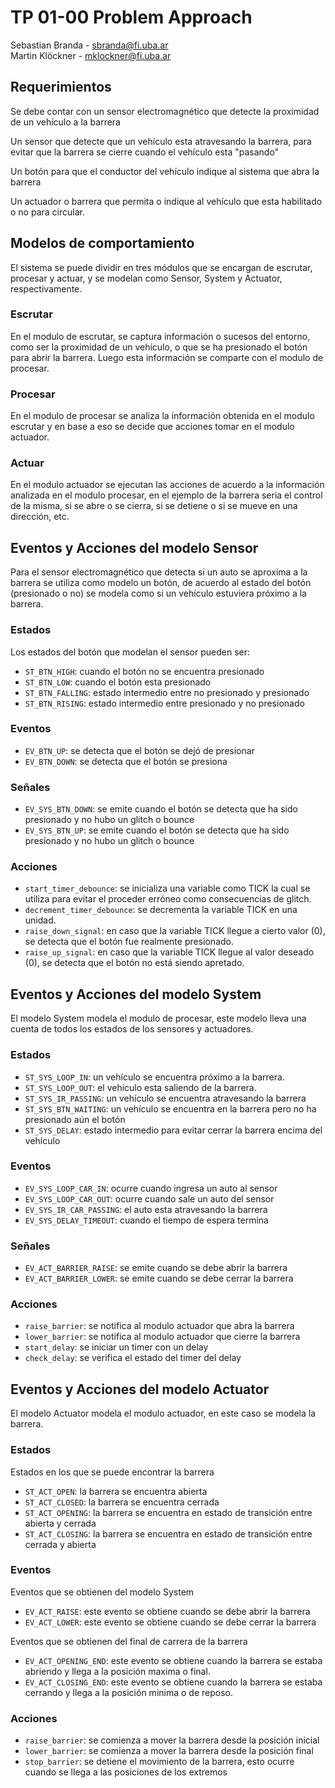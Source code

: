 # TP 01-00 Problem Approach

Sebastian Branda - sbranda@fi.uba.ar  
Martin Klöckner - mklockner@fi.uba.ar

## Requerimientos

Se debe contar con un sensor electromagnético que detecte la proximidad de un
vehículo a la barrera

Un sensor que detecte que un vehículo esta atravesando la barrera, para evitar
que la barrera se cierre cuando el vehículo esta "pasando"

Un botón para que el conductor del vehículo indique al sistema que abra la
barrera

Un actuador o barrera que permita o indique al vehículo que esta habilitado o no
para circular.

## Modelos de comportamiento

El sistema se puede dividir en tres módulos que se encargan de escrutar,
procesar y actuar, y se modelan como Sensor, System y Actuator, respectivamente.

### Escrutar

En el modulo de escrutar, se captura información o sucesos del entorno, como ser
la proximidad de un vehículo, o que se ha presionado el botón para abrir la
barrera. Luego esta información se comparte con el modulo de procesar.

### Procesar

En el modulo de procesar se analiza la información obtenida en el modulo
escrutar y en base a eso se decide que acciones tomar en el modulo actuador.

### Actuar

En el modulo actuador se ejecutan las acciones de acuerdo a la información
analizada en el modulo procesar, en el ejemplo de la barrera seria el control de
la misma, si se abre o se cierra, si se detiene o si se mueve en una dirección,
etc.

## Eventos y Acciones del modelo Sensor

Para el sensor electromagnético que detecta si un auto se aproxima a la barrera
se utiliza como modelo un botón, de acuerdo al estado del botón (presionado o
no) se modela como si un vehículo estuviera próximo a la barrera.

### Estados

Los estados del botón que modelan el sensor pueden ser:

* `ST_BTN_HIGH`: cuando el botón no se encuentra presionado
* `ST_BTN_LOW`: cuando el botón esta presionado
* `ST_BTN_FALLING`: estado intermedio entre no presionado y presionado
* `ST_BTN_RISING`: estado intermedio entre presionado y no presionado

### Eventos

* `EV_BTN_UP`: se detecta que el botón se dejó de presionar
* `EV_BTN_DOWN`: se detecta que el botón se presiona

### Señales

* `EV_SYS_BTN_DOWN`: se emite cuando el botón se detecta que ha sido presionado
  y no hubo un glitch o bounce
* `EV_SYS_BTN_UP`: se emite cuando el botón se detecta que ha sido presionado
  y no hubo un glitch o bounce

### Acciones

* `start_timer_debounce`: se inicializa una variable como TICK la cual se
  utiliza para evitar el proceder erróneo como consecuencias de glitch.
* `decrement_timer_debounce`: se decrementa la variable TICK en una unidad.
* `raise_down_signal`: en caso que la variable TICK llegue a cierto valor (0),
  se detecta que el botón fue realmente presionado.
* `raise_up_signal`: en caso que la variable TICK llegue al valor deseado (0),
  se detecta que el botón no está siendo apretado.

## Eventos y Acciones del modelo System

El modelo System modela el modulo de procesar, este modelo lleva una cuenta de
todos los estados de los sensores y actuadores.

### Estados

* `ST_SYS_LOOP_IN`: un vehículo se encuentra próximo a la barrera.
* `ST_SYS_LOOP_OUT`: el vehículo esta saliendo de la barrera.
* `ST_SYS_IR_PASSING`: un vehículo se encuentra atravesando la barrera
* `ST_SYS_BTN_WAITING`: un vehículo se encuentra en la barrera pero no ha
  presionado aún el botón
* `ST_SYS_DELAY`: estado intermedio para evitar cerrar la barrera encima del
  vehículo

### Eventos

* `EV_SYS_LOOP_CAR_IN`: ocurre cuando ingresa un auto al sensor
* `EV_SYS_LOOP_CAR_OUT`: ocurre cuando sale un auto del sensor
* `EV_SYS_IR_CAR_PASSING`: el auto esta atravesando la barrera
* `EV_SYS_DELAY_TIMEOUT`: cuando el tiempo de espera termina

### Señales

* `EV_ACT_BARRIER_RAISE`: se emite cuando se debe abrir la barrera
* `EV_ACT_BARRIER_LOWER`: se emite cuando se debe cerrar la barrera

### Acciones

* `raise_barrier`: se notifica al modulo actuador que abra la barrera
* `lower_barrier`: se notifica al modulo actuador que cierre la barrera
* `start_delay`: se iniciar un timer con un delay
* `check_delay`: se verifica el estado del timer del delay

## Eventos y Acciones del modelo Actuator

El modelo Actuator modela el modulo actuador, en este caso se modela la barrera.

### Estados

Estados en los que se puede encontrar la barrera

* `ST_ACT_OPEN`: la barrera se encuentra abierta
* `ST_ACT_CLOSED`: la barrera se encuentra cerrada
* `ST_ACT_OPENING`: la barrera se encuentra en estado de transición entre
  abierta y cerrada
* `ST_ACT_CLOSING`: la barrera se encuentra en estado de transición entre
  cerrada y abierta

### Eventos

Eventos que se obtienen del modelo System

* `EV_ACT_RAISE`: este evento se obtiene cuando se debe abrir la barrera
* `EV_ACT_LOWER`: este evento se obtiene cuando se debe cerrar la barrera

Eventos que se obtienen del final de carrera de la barrera

* `EV_ACT_OPENING_END`: este evento se obtiene cuando la barrera se estaba
  abriendo y llega a la posición maxima o final.
* `EV_ACT_CLOSING_END`: este evento se obtiene cuando la barrera se estaba
  cerrando y llega a la posición minima o de reposo.

### Acciones

* `raise_barrier`: se comienza a mover la barrera desde la posición inicial
* `lower_barrier`: se comienza a mover la barrera desde la posición final
* `stop_barrier`: se detiene el movimiento de la barrera, esto ocurre cuando se
  llega a las posiciones de los extremos
